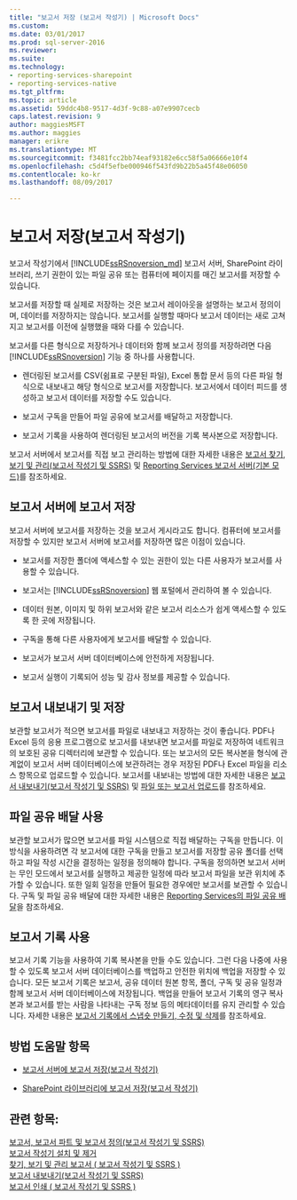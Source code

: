 ```yaml
---
title: "보고서 저장 (보고서 작성기) | Microsoft Docs"
ms.custom: 
ms.date: 03/01/2017
ms.prod: sql-server-2016
ms.reviewer: 
ms.suite: 
ms.technology:
- reporting-services-sharepoint
- reporting-services-native
ms.tgt_pltfrm: 
ms.topic: article
ms.assetid: 59ddc4b8-9517-4d3f-9c88-a07e9907cecb
caps.latest.revision: 9
author: maggiesMSFT
ms.author: maggies
manager: erikre
ms.translationtype: MT
ms.sourcegitcommit: f3481fcc2bb74eaf93182e6cc58f5a06666e10f4
ms.openlocfilehash: c5d4f5efbe000946f543fd9b22b5a45f48e06050
ms.contentlocale: ko-kr
ms.lasthandoff: 08/09/2017

---
```

# <a name="saving-reports-report-builder"></a>보고서 저장(보고서 작성기)
  보고서 작성기에서 [!INCLUDE[ssRSnoversion_md](../../includes/ssrsnoversion-md.md)] 보고서 서버, SharePoint 라이브러리, 쓰기 권한이 있는 파일 공유 또는 컴퓨터에 페이지를 매긴 보고서를 저장할 수 있습니다. 
  
보고서를 저장할 때 실제로 저장하는 것은 보고서 레이아웃을 설명하는 보고서 정의이며, 데이터를 저장하지는 않습니다. 보고서를 실행할 때마다 보고서 데이터는 새로 고쳐지고 보고서를 이전에 실행했을 때와 다를 수 있습니다.  
  
 보고서를 다른 형식으로 저장하거나 데이터와 함께 보고서 정의를 저장하려면 다음 [!INCLUDE[ssRSnoversion](../../includes/ssrsnoversion-md.md)] 기능 중 하나를 사용합니다.  
  
-   렌더링된 보고서를 CSV(쉼표로 구분된 파일), Excel 통합 문서 등의 다른 파일 형식으로 내보내고 해당 형식으로 보고서를 저장합니다. 보고서에서 데이터 피드를 생성하고 보고서 데이터를 저장할 수도 있습니다.  
  
-   보고서 구독을 만들어 파일 공유에 보고서를 배달하고 저장합니다.  
  
-   보고서 기록을 사용하여 렌더링된 보고서의 버전을 기록 복사본으로 저장합니다.  
  
 보고서 서버에서 보고서를 직접 보고 관리하는 방법에 대한 자세한 내용은 [보고서 찾기, 보기 및 관리&#40;보고서 작성기 및 SSRS&#41;](../../reporting-services/report-builder/finding-viewing-and-managing-reports-report-builder-and-ssrs.md) 및 [Reporting Services 보고서 서버&#40;기본 모드&#41;](../../reporting-services/report-server/reporting-services-report-server-native-mode.md)를 참조하세요.  
  
##  <a name="SavingReportDefinitions"></a> 보고서 서버에 보고서 저장  
  보고서 서버에 보고서를 저장하는 것을 보고서 게시라고도 합니다. 컴퓨터에 보고서를 저장할 수 있지만 보고서 서버에 보고서를 저장하면 많은 이점이 있습니다.  
  
-   보고서를 저장한 폴더에 액세스할 수 있는 권한이 있는 다른 사용자가 보고서를 사용할 수 있습니다.  
  
-   보고서는 [!INCLUDE[ssRSnoversion](../../includes/ssrsnoversion-md.md)] 웹 포털에서 관리하여 볼 수 있습니다.  
  
-   데이터 원본, 이미지 및 하위 보고서와 같은 보고서 리소스가 쉽게 액세스할 수 있도록 한 곳에 저장됩니다.  
  
-   구독을 통해 다른 사용자에게 보고서를 배달할 수 있습니다.  
  
-   보고서가 보고서 서버 데이터베이스에 안전하게 저장됩니다.  
  
-   보고서 실행이 기록되어 성능 및 감사 정보를 제공할 수 있습니다.  
  
##  <a name="ExportingAndSavingReports"></a> 보고서 내보내기 및 저장  
 보관할 보고서가 적으면 보고서를 파일로 내보내고 저장하는 것이 좋습니다. PDF나 Excel 등의 응용 프로그램으로 보고서를 내보내면 보고서를 파일로 저장하여 네트워크의 보호된 공유 디렉터리에 보관할 수 있습니다. 또는 보고서의 모든 복사본을 형식에 관계없이 보고서 서버 데이터베이스에 보관하려는 경우 저장된 PDF나 Excel 파일을 리소스 항목으로 업로드할 수 있습니다. 보고서를 내보내는 방법에 대한 자세한 내용은 [보고서 내보내기&#40;보고서 작성기 및 SSRS&#41;](../../reporting-services/report-builder/export-reports-report-builder-and-ssrs.md) 및 [파일 또는 보고서 업로드](../../reporting-services/reports/upload-a-file-or-report-report-manager.md)를 참조하세요.  
  
##  <a name="UsingFileShareDelivery"></a> 파일 공유 배달 사용  
 보관할 보고서가 많으면 보고서를 파일 시스템으로 직접 배달하는 구독을 만듭니다. 이 방식을 사용하려면 각 보고서에 대한 구독을 만들고 보고서를 저장할 공유 폴더를 선택하고 파일 작성 시간을 결정하는 일정을 정의해야 합니다. 구독을 정의하면 보고서 서버는 무인 모드에서 보고서를 실행하고 제공한 일정에 따라 보고서 파일을 보관 위치에 추가할 수 있습니다. 또한 일회 일정을 만들어 필요한 경우에만 보고서를 보관할 수 있습니다. 구독 및 파일 공유 배달에 대한 자세한 내용은 [Reporting Services의 파일 공유 배달](../../reporting-services/subscriptions/file-share-delivery-in-reporting-services.md)을 참조하세요.  
  
##  <a name="UsingReportHistory"></a> 보고서 기록 사용  
 보고서 기록 기능을 사용하여 기록 복사본을 만들 수도 있습니다. 그런 다음 나중에 사용할 수 있도록 보고서 서버 데이터베이스를 백업하고 안전한 위치에 백업을 저장할 수 있습니다. 모든 보고서 기록은 보고서, 공유 데이터 원본 항목, 폴더, 구독 및 공유 일정과 함께 보고서 서버 데이터베이스에 저장됩니다. 백업을 만들어 보고서 기록의 영구 복사본과 보고서를 받는 사람을 나타내는 구독 정보 등의 메타데이터를 유지 관리할 수 있습니다. 자세한 내용은 [보고서 기록에서 스냅숏 만들기, 수정 및 삭제](../../reporting-services/report-server/create-modify-and-delete-snapshots-in-report-history.md)를 참조하세요.  
 
##  <a name="HowTo"></a> 방법 도움말 항목  
  
-   [보고서 서버에 보고서 저장&#40;보고서 작성기&#41;](../../reporting-services/report-builder/save-reports-to-a-report-server-report-builder.md)  
  
-   [SharePoint 라이브러리에 보고서 저장&#40;보고서 작성기&#41;](../../reporting-services/report-builder/save-a-report-to-a-sharepoint-library-report-builder.md)  
   
## <a name="see-also"></a>관련 항목:  
 [보고서, 보고서 파트 및 보고서 정의&#40;보고서 작성기 및 SSRS&#41;](../../reporting-services/report-design/reports-report-parts-and-report-definitions-report-builder-and-ssrs.md)   
 [보고서 작성기 설치 및 제거](http://msdn.microsoft.com/library/2c9a5814-17bf-4947-8fb3-6269e7caa416)   
 [찾기, 보기 및 관리 보고서 &#40; 보고서 작성기 및 SSRS &#41;](../../reporting-services/report-builder/finding-viewing-and-managing-reports-report-builder-and-ssrs.md)   
 [보고서 내보내기&#40;보고서 작성기 및 SSRS&#41;](../../reporting-services/report-builder/export-reports-report-builder-and-ssrs.md)   
 [보고서 인쇄 &#40; 보고서 작성기 및 SSRS &#41;](../../reporting-services/report-builder/print-reports-report-builder-and-ssrs.md)  
  
  
